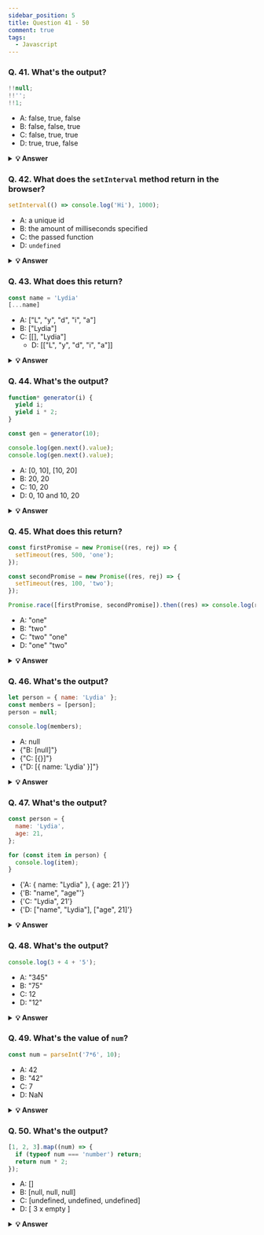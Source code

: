```yaml
---
sidebar_position: 5
title: Question 41 - 50
comment: true
tags:
  - Javascript
---
```


### Q. 41. What's the output?

```javascript
!!null;
!!'';
!!1;
```

- A: false, true, false
- B: false, false, true
- C: false, true, true
- D: true, true, false

<details>
    <summary>
    <b>💡 Answer</b>
    </summary>

**_Answer: B_**

`null` is falsy. `!null` returns `true`. `!true` returns `false`.

`""` is falsy. `!""` returns `true`. `!true` returns `false`.

`1` is truthy. `!1` returns `false`. `!false` returns `true`.

</details>

### Q. 42. What does the `setInterval` method return in the browser?

```javascript
setInterval(() => console.log('Hi'), 1000);
```

- A: a unique id
- B: the amount of milliseconds specified
- C: the passed function
- D: `undefined`

<details>
    <summary>
    <b>💡 Answer</b>
    </summary>

**_Answer: A_**

It returns a unique id. This id can be used to clear that interval with the `clearInterval()` function.

</details>

### Q. 43. What does this return?

```javascript
const name = 'Lydia'
[...name]
```

- A: ["L", "y", "d", "i", "a"]
- B: ["Lydia"]
- C: [[], "Lydia"]
  - D: [["L", "y", "d", "i", "a"]]

<details>
    <summary>
    <b>💡 Answer</b>
    </summary>

**_Answer: A_**

A string is an iterable. The spread operator maps every character of an iterable to one element.

</details>

### Q. 44. What's the output?

```javascript
function* generator(i) {
  yield i;
  yield i * 2;
}

const gen = generator(10);

console.log(gen.next().value);
console.log(gen.next().value);
```

- A: [0, 10], [10, 20]
- B: 20, 20
- C: 10, 20
- D: 0, 10 and 10, 20

<details>
    <summary>
    <b>💡 Answer</b>
    </summary>

**_Answer: C_**

Regular functions cannot be stopped mid-way after invocation. However, a generator function can be "stopped" midway, and later continue from where it stopped. Every time a generator function encounters a `yield` keyword, the function yields the value specified after it. Note that the generator function in that case doesn’t _return_ the value, it _yields_ the value.

First, we initialize the generator function with `i` equal to `10`. We invoke the generator function using the `next()` method. The first time we invoke the generator function, `i` is equal to `10`. It encounters the first `yield` keyword: it yields the value of `i`. The generator is now "paused", and `10` gets logged.

Then, we invoke the function again with the `next()` method. It starts to continue where it stopped previously, still with `i` equal to `10`. Now, it encounters the next `yield` keyword, and yields `i * 2`. `i` is equal to `10`, so it returns `10 * 2`, which is `20`. This results in `10, 20`.

</details>

### Q. 45. What does this return?

```javascript
const firstPromise = new Promise((res, rej) => {
  setTimeout(res, 500, 'one');
});

const secondPromise = new Promise((res, rej) => {
  setTimeout(res, 100, 'two');
});

Promise.race([firstPromise, secondPromise]).then((res) => console.log(res));
```

- A: "one"
- B: "two"
- C: "two" "one"
- D: "one" "two"

<details>
    <summary>
    <b>💡 Answer</b>
    </summary>

**_Answer: B_**

When we pass multiple promises to the `Promise.race` method, it resolves/rejects the _first_ promise that resolves/rejects.

To the `setTimeout` method, we pass a timer: 500ms for the first promise (`firstPromise`), and 100ms for the second promise (`secondPromise`).

This means that the `secondPromise` resolves first with the value of `'two'`. `res` now holds the value of `'two'`, which gets logged.

</details>

### Q. 46. What's the output?

```javascript
let person = { name: 'Lydia' };
const members = [person];
person = null;

console.log(members);
```

- A: null
- {"B: [null]"}
- {"C: [{}]"}
- {"D: [{ name: 'Lydia' }]"}

<details>
    <summary>
    <b>💡 Answer</b>
    </summary>

**_Answer: D_**

First, we declare a variable `person` with the value of an object that has a `name` property.

<img src="https://i.imgur.com/TML1MbS.png" width="200" />

Then, we declare a variable called `members`. We set the first element of that array equal to the value of the `person` variable. Objects interact by _reference_ when setting them equal to each other. When you assign a reference from one variable to another, you make a _copy_ of that reference. (note that they don't have the _same_ reference!)

<img src="https://i.imgur.com/FSG5K3F.png" width="300" />

Then, we set the variable `person` equal to `null`.

<img src="https://i.imgur.com/sYjcsMT.png" width="300" />

We are only modifying the value of the `person` variable, and not the first element in the array, since that element has a different (copied) reference to the object. The first element in `members` still holds its reference to the original object. When we log the `members` array, the first element still holds the value of the object, which gets logged.

</details>

### Q. 47. What's the output?

```javascript
const person = {
  name: 'Lydia',
  age: 21,
};

for (const item in person) {
  console.log(item);
}
```

- {'A: { name: "Lydia" }, { age: 21 }'}
- {'B: "name", "age"'}
- {'C: "Lydia", 21'}
- {'D: ["name", "Lydia"], ["age", 21]'}

<details>
    <summary>
    <b>💡 Answer</b>
    </summary>

**_Answer: B_**

With a `for-in` loop, we can iterate through object keys, in this case `name` and `age`.

Under the hood, object keys are strings (if they're not a Symbol).

On every loop, we set the value of `item` equal to the current key it’s iterating over. First, `item` is equal to `name`, and gets logged.

Then, `item` is equal to `age`, which gets logged.

</details>

### Q. 48. What's the output?

```javascript
console.log(3 + 4 + '5');
```

- A: "345"
- B: "75"
- C: 12
- D: "12"

<details>
    <summary>
    <b>💡 Answer</b>
    </summary>

**_Answer: B_**

Operator associativity is the order in which the compiler evaluates the expressions, either left-to-right or right-to-left. This only happens if all operators have the _same_ precedence. We only have one type of operator: `+`. For addition, the associativity is left-to-right.

`3 + 4` gets evaluated first. This results in the number `7`.

`7 + '5'` results in `"75"` because of coercion. JavaScript converts the number `7` into a string, see question 15. We can concatenate two strings using the `+`operator. `"7" + "5"` results in `"75"`.

</details>

### Q. 49. What's the value of `num`?

```javascript
const num = parseInt('7*6', 10);
```

- A: 42
- B: "42"
- C: 7
- D: NaN

<details>
    <summary>
    <b>💡 Answer</b>
    </summary>

**_Answer: C_**

Only the first numbers in the string is returned. Based on the _radix_ (the second argument in order to specify what type of number we want to parse it to: base 10, hexadecimal, octal, binary, etc.), the `parseInt` checks whether the characters in the string are valid. Once it encounters a character that isn't a valid number in the radix, it stops parsing and ignores the following characters.

`*` is not a valid number. It only parses `"7"` into the decimal `7`. `num` now holds the value of `7`.

</details>

### Q. 50. What's the output?

```javascript
[1, 2, 3].map((num) => {
  if (typeof num === 'number') return;
  return num * 2;
});
```

- A: []
- B: [null, null, null]
- C: [undefined, undefined, undefined]
- D: [ 3 x empty ]

<details>
    <summary>
    <b>💡 Answer</b>
    </summary>

**_Answer: C_**

When mapping over the array, the value of `num` is equal to the element it’s currently looping over. In this case, the elements are numbers, so the condition of the if statement `typeof num === "number"` returns `true`. The map function creates a new array and inserts the values returned from the function.

However, we don’t return a value. When we don’t return a value from the function, the function returns `undefined`. For every element in the array, the function block gets called, so for each element we return `undefined`.

</details>
